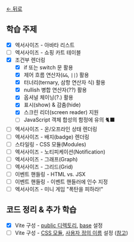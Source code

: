 [← 뒤로](../README.md)

## 학습 주제

- [x] 엑서사이즈 - 아바타 리스트
- [ ] 엑서사이즈 - 쇼핑 카트 테이블
- [x] 조건부 렌더링
  - [x] if 또는 switch 문 활용
  - [x] 제어 흐름 연산자(`&&`, `||`) 활용
  - [x] 터너리(ternary, 삼항 연산자 식) 활용
  - [x] nullish 병합 연산자(??) 활용
  - [x] 옵셔널 체이닝(?.) 활용
  - [x] 표시(show) & 감춤(hide)
  - [x] 스크린 리더(screen reader) 지원
  - [ ] JavaScript 객체 합성의 함정에 유의 🐈‍⬛
- [ ] 엑서사이즈 - 온/오프라인 상태 렌더링
- [ ] 엑서사이즈 - 배지(badge) 렌더링
- [ ] 스타일링 - CSS 모듈(Modules)
- [ ] 엑서사이즈 - 노티피케이션(Notification)
- [ ] 엑서사이즈 - 그래프(Graph)
- [ ] 엑서사이즈 - 그리드(Grid)
- [ ] 이벤트 핸들링 - HTML vs. JSX
- [ ] 이벤트 핸들링 - 이벤트 핸들러에 인수 지정
- [ ] 엑서사이즈 - 미니 게임 "폭탄을 피하라!"

## 코드 정리 & 추가 학습

- [x] Vite 구성 - [public 디렉토리](https://ko.vitejs.dev/guide/assets.html#the-public-directory), [base](https://ko.vitejs.dev/guide/build.html#public-base-path) 설정
- [ ] Vite 구성 - [CSS 모듈](https://ko.vitejs.dev/guide/features.html#css-modules), [사용자 정의 이름](https://ko.vitejs.dev/config/shared-options.html#css-modules) 설정 ([참고](https://github.com/webpack/loader-utils#interpolatename))